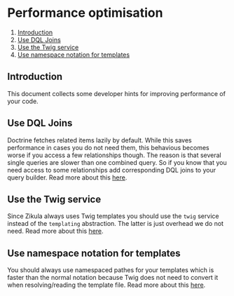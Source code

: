Performance optimisation
========================
  1. [Introduction](#introduction)
  2. [Use DQL Joins](#usedqljoins)
  3. [Use the Twig service](#usethetwigservice)
  4. [Use namespace notation for templates](#usenamespacenotation)


<a name="introduction"></a>
Introduction
------------
This document collects some developer hints for improving performance of your code.

<a name="usedqljoins"></a>
Use DQL Joins
-------------
Doctrine fetches related items lazily by default. While this saves performance in cases you do not need them,
this behavious becomes worse if you access a few relationships though. The reason is that several single queries
are slower than one combined query.
So if you know that you need access to some relationships add corresponding DQL joins to your query builder.
Read more about this [here](http://doctrine-orm.readthedocs.org/en/latest/reference/dql-doctrine-query-language.html#joins).

<a name="usethetwigservice"></a>
Use the Twig service
--------------------
Since Zikula always uses Twig templates you should use the `twig` service instead of the `templating` abstraction.
The latter is just overhead we do not need.
Read more about this [here](http://symfony.com/blog/new-in-symfony-2-7-twig-as-a-first-class-citizen).

<a name="usenamespacenotation"></a>
Use namespace notation for templates
------------------------------------
You should always use namespaced pathes for your templates which is faster than the normal notation because Twig
does not need to convert it when resolving/reading the template file.
Read more about this [here](http://symfony.com/doc/current/cookbook/templating/namespaced_paths.html).
